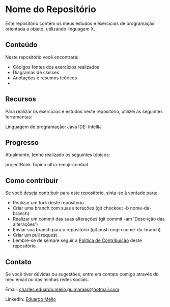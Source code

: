 # Nome do Repositório
Este repositório contém os meus estudos e exercícios de programação orientada a objeto, utilizando linguagem X.

## Conteúdo
Neste repositório você encontrará:

- Códigos fontes dos exercícios realizados
- Diagramas de classes
- Anotações e resumos teóricos
- 
## Recursos
Para realizar os exercícios e estudos neste repositório, utilizei as seguintes ferramentas:

Linguagem de programação: Java
IDE: IntelliJ

## Progresso
Atualmente, tenho realizado os seguintes tópicos:

projectBook
Tópico ultra-emoji-combat

## Como contribuir
Se você deseja contribuir para este repositório, sinta-se à vontade para:

- Realizar um fork deste repositório
- Criar uma branch com suas alterações (git checkout -b nome-da-branch)
- Realizar um commit das suas alterações (git commit -am 'Descrição das alterações')
- Enviar sua branch para o repositório (git push origin nome-da-branch)
- Criar um pull request
- Lembre-se de sempre seguir a [Política de Contribuição](https://docs.spongepowered.org/stable/pt/contributing/guidelines.html) deste repositório.

## Contato
Se você tiver dúvidas ou sugestões, entre em contato comigo através do meu email ou das minhas redes sociais.

Email: charles.eduardo.mello.guimaraes@hotmail.com

LinkedIn: [Eduardo Mello](linkedin.com/in/eduardomg12/)
